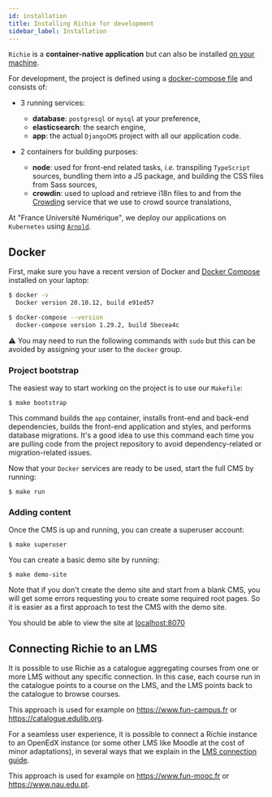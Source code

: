 ```yaml
---
id: installation
title: Installing Richie for development
sidebar_label: Installation
---
```


`Richie` is a **container-native application** but can also be installed
[on your machine](native-installation.md).

For development, the project is defined using a
[docker-compose file](../docker-compose.yml) and consists of:

- 3 running services:
    - **database**: `postgresql` or `mysql` at your preference,
    - **elasticsearch**: the search engine,
    - **app**: the actual `DjangoCMS` project with all our application code.

- 2 containers for building purposes:

    - **node**: used for front-end related tasks, _i.e._ transpiling
    `TypeScript` sources, bundling them into a JS package, and building the
    CSS files from Sass sources,
    - **crowdin**: used to upload and retrieve i18n files to and from the
    [Crowding](https://crowdin.com/) service that we use to crowd source
    translations,

At "France Université Numérique", we deploy our applications on `Kubernetes`
using [`Arnold`](https://github.com/openfun/arnold).

## Docker

First, make sure you have a recent version of Docker and
[Docker Compose](https://docs.docker.com/compose/install) installed on your
laptop:

```bash
$ docker -v
  Docker version 20.10.12, build e91ed57

$ docker-compose --version
  docker-compose version 1.29.2, build 5becea4c
```

⚠️ You may need to run the following commands with `sudo` but this can be
avoided by assigning your user to the `docker` group.

### Project bootstrap

The easiest way to start working on the project is to use our `Makefile`:

    $ make bootstrap

This command builds the `app` container, installs front-end and back-end
dependencies, builds the front-end application and styles, and performs
database migrations. It's a good idea to use this command each time you are
pulling code from the project repository to avoid dependency-related or
migration-related issues.

Now that your `Docker` services are ready to be used, start the full CMS by
running:

    $ make run

### Adding content

Once the CMS is up and running, you can create a superuser account:

    $ make superuser

You can create a basic demo site by running:

    $ make demo-site

Note that if you don't create the demo site and start from a blank CMS, you
will get some errors requesting you to create some required root pages. So it
is easier as a first approach to test the CMS with the demo site.

You should be able to view the site at [localhost:8070](http://localhost:8070)

## Connecting Richie to an LMS

It is possible to use Richie as a catalogue aggregating courses from one or
more LMS without any specific connection. In this case, each course run in
the catalogue points to a course on the LMS, and the LMS points back to the
catalogue to browse courses.

This approach is used for example on https://www.fun-campus.fr or
https://catalogue.edulib.org.

For a seamless user experience, it is possible to connect a Richie instance
to an OpenEdX instance (or some other LMS like Moodle at the cost of minor
adaptations), in several ways that we explain in the
[LMS connection guide](lms-connection).

This approach is used for example on https://www.fun-mooc.fr or
https://www.nau.edu.pt.
